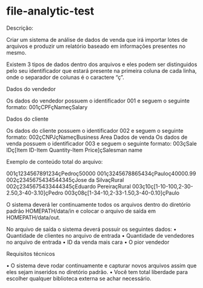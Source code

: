 # file-analytic-test

Descrição:

Criar um sistema de análise de dados de venda que irá importar lotes de arquivos e produzir
um relatório baseado em informações presentes no mesmo.

Existem 3 tipos de dados dentro dos arquivos e eles podem ser distinguidos pelo seu
identificador que estará presente na primeira coluna de cada linha, onde o separador de
colunas é o caractere “ç”.

Dados do vendedor

Os dados do vendedor possuem o identificador 001 e seguem o seguinte formato:
001çCPFçNameçSalary

Dados do cliente

Os dados do cliente possuem o identificador 002 e seguem o seguinte formato:
002çCNPJçNameçBusiness 
Area Dados de venda
Os dados de venda possuem o identificador 003 e seguem o seguinte formato:
003çSale IDç[Item ID-Item Quantity-Item Price]çSalesman name

Exemplo de conteúdo total do arquivo:

001ç1234567891234çPedroç50000
001ç3245678865434çPauloç40000.99
002ç2345675434544345çJose da SilvaçRural
002ç2345675433444345çEduardo PereiraçRural
003ç10ç[1-10-100,2-30-2.50,3-40-3.10]çPedro
003ç08ç[1-34-10,2-33-1.50,3-40-0.10]çPaulo

O sistema deverá ler continuamente todos os arquivos dentro do diretório padrão
HOMEPATH/data/in e colocar o arquivo de saída em HOMEPATH/data/out.

No arquivo de saída o sistema deverá possuir os seguintes dados:
• Quantidade de clientes no arquivo de entrada
• Quantidade de vendedores no arquivo de entrada
• ID da venda mais cara
• O pior vendedor

Requisitos técnicos

• O sistema deve rodar continuamente e capturar novos arquivos assim que eles sejam 
inseridos no diretório padrão.
• Você tem total liberdade para escolher qualquer biblioteca externa se achar
necessário.
